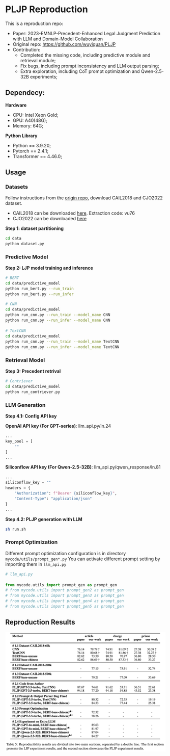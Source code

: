 # PLJP Reproduction

This is a reproduction repo: 
- Paper: 2023-EMNLP-Precedent-Enhanced Legal Judgment Prediction with LLM and Domain-Model Collaboration
- Original repo: https://github.com/wuyiquan/PLJP
- Contribution:
  - Completed the missing code, including predictive module and retrieval module;
  - Fix bugs, including prompt inconsistency and LLM output parsing;
  - Extra exploration, including CoT prompt optimization and Qwen-2.5-32B experiments;


## Dependecy:

**Hardware**

- CPU: Intel Xeon Gold;
- GPU: A40(48G);
- Memory: 64G;

**Python Library**

- Python == 3.9.20;
- Pytorch == 2.4.1;
- Transformer == 4.46.0;


## Usage

### Datasets

Follow instructions from the [origin repo](https://github.com/wuyiquan/PLJP), download CAIL2018 and CJO2022 dataset.

- CAIL2018 can be downloaded [here](https://pan.baidu.com/s/1MrJdxvwTOfwhOwANJpTLtQ). Extraction code: vu76
- CJO2022 can be downloaded [here](https://github.com/china-ai-law-challenge/CAIL2018)

**Step 1: dataset partitioning**

```bash
cd data
python dataset.py
```

### Predictive Model

**Step 2: LJP model training and inference**

```bash
# BERT
cd data/predictive_model
python run_bert.py --run_train
python run_bert.py --run_infer
```

```bash
# CNN
cd data/predictive_model
python run_cnn.py --run_train --model_name CNN
python run_cnn.py --run_infer --model_name CNN

# TextCNN
cd data/predictive_model
python run_cnn.py --run_train --model_name TextCNN
python run_cnn.py --run_infer --model_name TextCNN
```

### Retrieval Model

**Step 3: Precedent retrival**

```bash
# Contriever
cd data/predictive_model
python run_contriever.py
```

### LLM Generation

**Step 4.1: Config API key**

**OpenAI API key (For GPT-series)**: llm_api.py/ln.24
```python
...
key_pool = [
    ""
]
...
```

**Siliconflow API key (For Qwen-2.5-32B)**: llm_api.py/qwen_response/ln.81

```python
...
siliconflow_key = ""
headers = {
    "Authorization": f"Bearer {siliconflow_key}",
    "Content-Type": "application/json"
}
...
```

**Step 4.2: PLJP generation with LLM**

```bash
sh run.sh
```

### Prompt Optimization

Different prompt optimization configuration is in directory `mycode/utils/prompt_gen*.py`
You can activate different prompt setting by importing them in `llm_api.py`

```python
# llm_api.py

from mycode.utils import prompt_gen as prompt_gen
# from mycode.utils import prompt_gen2 as prompt_gen
# from mycode.utils import prompt_gen3 as prompt_gen
# from mycode.utils import prompt_gen4 as prompt_gen
# from mycode.utils import prompt_gen5 as prompt_gen

```

## Reproduction Results

![reproduction result](result.png)
